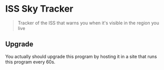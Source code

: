 # ISS Sky Tracker
>Tracker of the ISS that warns you when it's visible in the region you live
## Upgrade
You actually should upgrade this program by hosting it in a site that runs this program every 60s.